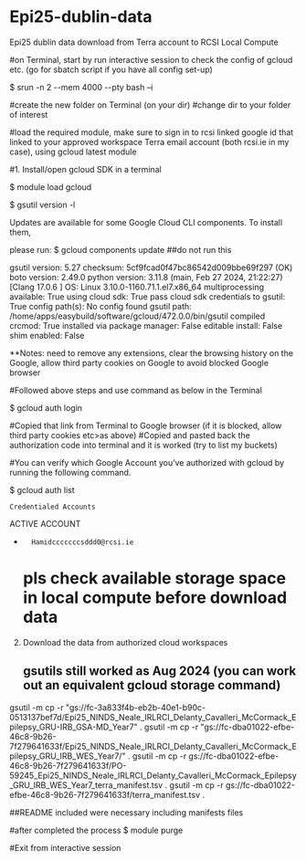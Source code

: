 # Epi25-dublin-data
Epi25 dublin data download from Terra account to RCSI Local Compute


#on Terminal, start by run interactive session to check the config of gcloud etc. (go for sbatch script if you have all config set-up)

$  srun -n 2 --mem 4000 --pty bash –i 

#create the new folder on Terminal (on your dir)
#change dir to your folder of interest 

#load the required module, make sure to sign in to rcsi linked google id that linked to your approved workspace Terra email account (both rcsi.ie in my case), using gcloud latest module  

#1. Install/open gcloud SDK in a terminal 

$ module load gcloud

$ gsutil version -l 

Updates are available for some Google Cloud CLI components.  To install them, 

please run: 
  $ gcloud components update   ##do not run this 

gsutil version: 5.27 
checksum: 5cf9fcad0f47bc86542d009bbe69f297 (OK) 
boto version: 2.49.0 
python version: 3.11.8 (main, Feb 27 2024, 21:22:27) [Clang 17.0.6 ] 
OS: Linux 3.10.0-1160.71.1.el7.x86_64 
multiprocessing available: True 
using cloud sdk: True 
pass cloud sdk credentials to gsutil: True 
config path(s): No config found 
gsutil path: /home/apps/easybuild/software/gcloud/472.0.0/bin/gsutil 
compiled crcmod: True 
installed via package manager: False 
editable install: False 
shim enabled: False 

**Notes: need to remove any extensions, clear the browsing history on the Google, allow third party cookies on Google to avoid blocked Google browser 

#Followed above steps and use command as below in the Terminal 

$ gcloud auth login 

#Copied that link from Terminal to Google browser (if it is blocked, allow third party cookies etc>as above) 
#Copied and pasted back the authorization code into terminal and it is worked (try to list my buckets) 

#You can verify which Google Account you’ve authorized with gcloud by running the following command. 

$ gcloud auth list 

    Credentialed Accounts 

ACTIVE  ACCOUNT 

*       Hamidcccccccsddd0@rcsi.ie

  # pls check available storage space in local compute before download data

2. Download the data from authorized cloud workspaces
   ## gsutils still worked as Aug 2024 (you can work out an equivalent gcloud storage command) 
gsutil -m cp -r "gs://fc-3a833f4b-eb2b-40e1-b90c-0513137bef7d/Epi25_NINDS_Neale_IRLRCI_Delanty_Cavalleri_McCormack_Epilepsy_GRU-IRB_GSA-MD_Year7" . 
gsutil -m cp -r "gs://fc-dba01022-efbe-46c8-9b26-7f279641633f/Epi25_NINDS_Neale_IRLRCI_Delanty_Cavalleri_McCormack_Epilepsy_GRU_IRB_WES_Year7/" . 
gsutil -m cp -r gs://fc-dba01022-efbe-46c8-9b26-7f279641633f/PO-59245_Epi25_NINDS_Neale_IRLRCI_Delanty_Cavalleri_McCormack_Epilepsy_GRU_IRB_WES_Year7_terra_manifest.tsv . 
gsutil -m cp -r gs://fc-dba01022-efbe-46c8-9b26-7f279641633f/terra_manifest.tsv . 

##README included were necessary including manifests files 

#after completed the process
$ module purge 

#Exit from interactive session 



